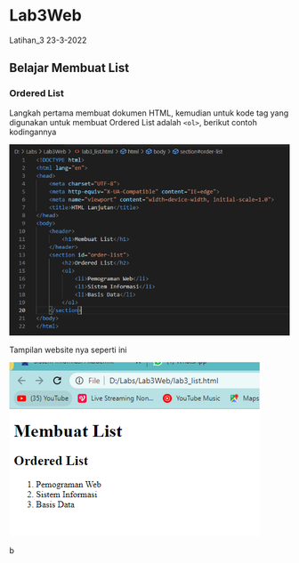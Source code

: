# Lab3Web
Latihan_3 23-3-2022

## Belajar Membuat List

### Ordered List
Langkah pertama membuat dokumen HTML, kemudian untuk kode tag yang digunakan untuk membuat Ordered List adalah `<ol>`, berikut contoh kodingannya

![ss 1](img/ss2-1.PNG)

Tampilan website nya seperti ini

![ss 2](img/ss2-2.PNG)

b